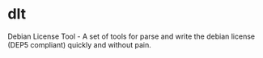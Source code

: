 dlt
===

Debian License Tool - A set of tools for parse and write the debian license (DEP5 compliant) quickly and without pain.
